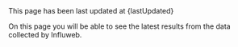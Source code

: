 <pageinfo>
This page has been last updated at {lastUpdated}
</pageinfo>
<br />

On this page you will be able to see the latest results from the data collected by Influweb.
<br />

<mapchart
  map-url="/data/ggd-map-it.json"
  data-url="{covidMap}"
/>


<lineandscatterchart
  data-url="{covidLine}"
/>

